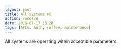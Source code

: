 ```yaml
---
layout: post
title: All systems OK
action: resolve
date: 2018-07-17 15:20
tags: [APIs, Auth, coffee, maintenance]
---
```


All systems are operating within acceptible parameters

